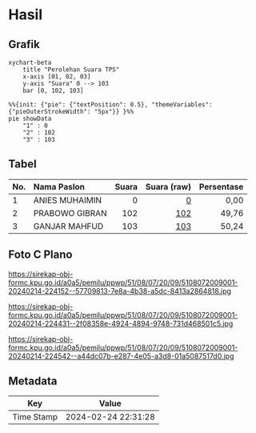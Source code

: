 # Hasil

## Grafik

```mermaid
xychart-beta
    title "Perolehan Suara TPS"
    x-axis [01, 02, 03]
    y-axis "Suara" 0 --> 103
    bar [0, 102, 103]
```

```mermaid
%%{init: {"pie": {"textPosition": 0.5}, "themeVariables": {"pieOuterStrokeWidth": "5px"}} }%%
pie showData
    "1" : 0
    "2" : 102
    "3" : 103
```

## Tabel

| No. | Nama Paslon    | Suara | Suara (raw) | Persentase |
|:--- |:-------------- | -----:| -----------:| ----------:|
| 1   | ANIES MUHAIMIN | 0     | [0][p-1]    | 0,00       |
| 2   | PRABOWO GIBRAN | 102   | [102][p-2]  | 49,76      |
| 3   | GANJAR MAHFUD  | 103   | [103][p-3]  | 50,24      |


[p-1]: https://github.com/gigit-pemilu/pemilu-2024-51-bali/blob/main/pilpres/hitung-suara/sub/51-bali/sub/08-buleleng/sub/07-sawan/sub/2009-jagaraga/sub/001-tps/sub/paslon-1.txt
[p-2]: https://github.com/gigit-pemilu/pemilu-2024-51-bali/blob/main/pilpres/hitung-suara/sub/51-bali/sub/08-buleleng/sub/07-sawan/sub/2009-jagaraga/sub/001-tps/sub/paslon-2.txt
[p-3]: https://github.com/gigit-pemilu/pemilu-2024-51-bali/blob/main/pilpres/hitung-suara/sub/51-bali/sub/08-buleleng/sub/07-sawan/sub/2009-jagaraga/sub/001-tps/sub/paslon-3.txt

## Foto C Plano

https://sirekap-obj-formc.kpu.go.id/a0a5/pemilu/ppwp/51/08/07/20/09/5108072009001-20240214-224152--57709813-7e8a-4b38-a5dc-8413a2864818.jpg

https://sirekap-obj-formc.kpu.go.id/a0a5/pemilu/ppwp/51/08/07/20/09/5108072009001-20240214-224431--2f08358e-4924-4894-9748-731d468501c5.jpg

https://sirekap-obj-formc.kpu.go.id/a0a5/pemilu/ppwp/51/08/07/20/09/5108072009001-20240214-224542--a44dc07b-e287-4e05-a3d8-01a5087517d0.jpg


## Metadata

| Key        | Value               |
| ---------- | ------------------- |
| Time Stamp | 2024-02-24 22:31:28 |



